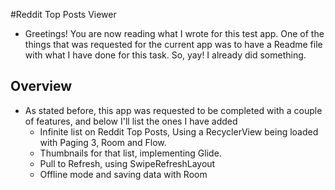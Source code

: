 #Reddit Top Posts Viewer

 - Greetings! You are now reading what I wrote for this test app. One of the things that was requested for the current app was to have a Readme file with what I have done for this task. So, yay! I already did something.
 
## Overview
- As stated before, this app was requested to be completed with a couple of features, and below I'll list the ones I have added
	* Infinite list on Reddit Top Posts, Using a RecyclerView being loaded with Paging 3, Room and Flow.
	* Thumbnails for that list, implementing Glide.
	* Pull to Refresh, using SwipeRefreshLayout
	* Offline mode and saving data with Room